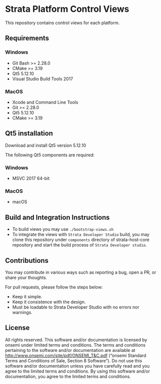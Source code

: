 # Strata Platform Control Views

This repository contains control views for each platform.

## Requirements

### Windows

* Git Bash >= 2.28.0
* CMake >= 3.19
* Qt5 5.12.10
* Visual Studio Build Tools 2017

### MacOS

* Xcode and Command Line Tools
* Git >= 2.28.0
* Qt5 5.12.10
* CMake >= 3.19

## Qt5 installation

Download and install Qt5 version 5.12.10

The following Qt5 components are required:

### Windows

* MSVC 2017 64-bit

### MacOS

* macOS

## Build and Integration Instructions

* To build views you may use `./bootstrap-views.sh`
* To integrate the views with `Strata Developer Studio` build, you may clone this repository under `components` directory of strata-host-core repository and start the build process of `Strata Developer studio`.

## Contributions

You may contribute in various ways such as reporting a bug, open a PR, or share your thoughts.

For pull requests, please follow the steps below:

* Keep it simple.
* Keep it consistence with the design.
* Must be loadable to Strata Developer Studio with no errors nor warnings.

## License

All rights reserved. This software and/or documentation is licensed by onsemi under
limited terms and conditions. The terms and conditions pertaining to the software and/or documentation are available at
<http://www.onsemi.com/site/pdf/ONSEMI_T&C.pdf> (“onsemi Standard Terms and Conditions of Sale, Section 8 Software”).
Do not use this software and/or documentation unless you have carefully read and you agree to the limited terms and conditions.
By using this software and/or documentation, you agree to the limited terms and conditions.
